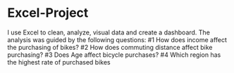# Excel-Project
I use Excel to clean, analyze, visual data and create a dashboard. 
The analysis was guided by the following questions:
#1 How does income affect the purchasing of bikes?
#2 How does commuting distance affect bike purchasing?
#3 Does Age affect bicycle purchases?
#4 Which region has the highest rate of purchased bikes

